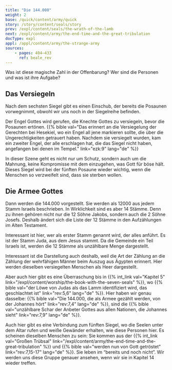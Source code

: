 ```yaml
---
title: "Die 144.000"
weight: 2
base: /quick/content/army/quick
story: /story/content/seals/story
prev: /expl/content/seals/the-wrath-of-the-lamb
next: /expl/content/army/the-end-time-and-the-great-tribulation
docType: expl
appl: /appl/content/army/the-strange-army
sources:
    - pages: 404–433
      ref: beale_rev
---
```


Was ist diese magische Zahl in der Offenbarung? Wer sind die Personen und was ist ihre Aufgabe?

## Das Versiegeln

<a name="e426"></a>
Nach dem sechsten Siegel gibt es einen Einschub, der bereits die Posaunen vorwegnimmt, obwohl wir uns noch in der Siegelreihe befinden.

Der Engel Gottes wird gerufen, die Knechte Gottes zu versiegeln, bevor die Posaunen ertönen. {{% bible val="Das erinnert an die Versiegelung der Gerechten bei Hesekiel, wo ein Engel all jene markieren sollte, die über die Ungerechtigkeiten getrauert haben. Nachdem sie versiegelt wurden, kam ein zweiter Engel, der alle erschlagen hat, die das Siegel nicht haben, angefangen bei denen im Tempel." link="ezk:9" lang="de" %}}

In dieser Szene geht es nicht nur um Schutz, sondern auch um die Mahnung, keine Kompromisse mit dem einzugehen, was Gott für böse hält. Dieses Siegel wird bei der fünften Posaune wieder wichtig, wenn die Menschen so verzweifelt sind, dass sie sterben wollen.

## Die Armee Gottes

<a name="e329"></a>
Dann werden die 144.000 vorgestellt. Sie werden als 12000 aus jedem Stamm Israels beschrieben. In Wirklichkeit sind es aber 14 Stämme. Denn zu ihnen gehören nicht nur die 12 Söhne Jakobs, sondern auch die 2 Söhne Josefs. Deshalb ändert sich die Liste der 12 Stämme in den Aufzählungen im Alten Testament.

Interessant ist hier, wer als erster Stamm genannt wird, der alles anführt. Es ist der Stamm Juda, aus dem Jesus stammt. Da die Gemeinde ein Teil Israels ist, werden die 12 Stämme als unzählbare Menge dargestellt.

Interessant ist die Darstellung auch deshalb, weil die Art der Zählung an die Zählung der wehrfähigen Männer beim Auszug aus Ägypten erinnert. Hier werden dieselben versiegelten Menschen als Heer dargestellt.

Aber auch hier gibt es eine Überraschung bis in {{% int_link val="Kapitel 5" link="/expl/content/worship/the-book-with-the-seven-seals" %}}, wo {{% bible val="der Löwe von Judas als das Lamm identifiziert wird, das geschlachtet ist" link="rev:5,6" lang="de" %}}. Hier haben wir genau dasselbe: {{% bible val="Die 144.000, die als Armee gezählt werden, von der Johannes hört" link="rev:7,4" lang="de" %}}, sind die {{% bible val="unzählbare Schar der Anbeter Gottes aus allen Nationen, die Johannes sieht" link="rev:7,9" lang="de" %}}.

Auch hier gibt es eine Verbindung zum fünften Siegel, wo die Seelen unter dem Altar rufen und weiße Gewänder erhalten, wie diese Personen hier. Es scheinen dieselben Menschen zu sein: Sie kommen aus der {{% int_link val="Großen Trübsal" link="/expl/content/army/the-end-time-and-the-great-tribulation" %}} und {{% bible val="werden nun von Gott getröstet" link="rev:7,15-17" lang="de" %}}. Sie leben im “bereits und noch nicht”. Wir werden uns diese Gruppe genauer ansehen, wenn wir sie in Kapitel 14 wieder treffen.
